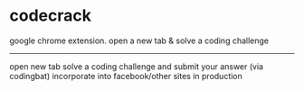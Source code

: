 # codecrack
google chrome extension. open a new tab &amp; solve a coding challenge

-------------
open new tab
solve a coding challenge and submit your answer (via codingbat)
incorporate into facebook/other sites in production
